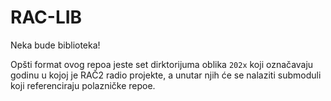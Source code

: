 # RAC-LIB

Neka bude biblioteka!

Opšti format ovog repoa jeste set dirktorijuma oblika `202x` koji označavaju godinu u kojoj je RAČ2 radio projekte, a unutar njih će se nalaziti submoduli koji referenciraju polazničke repoe.